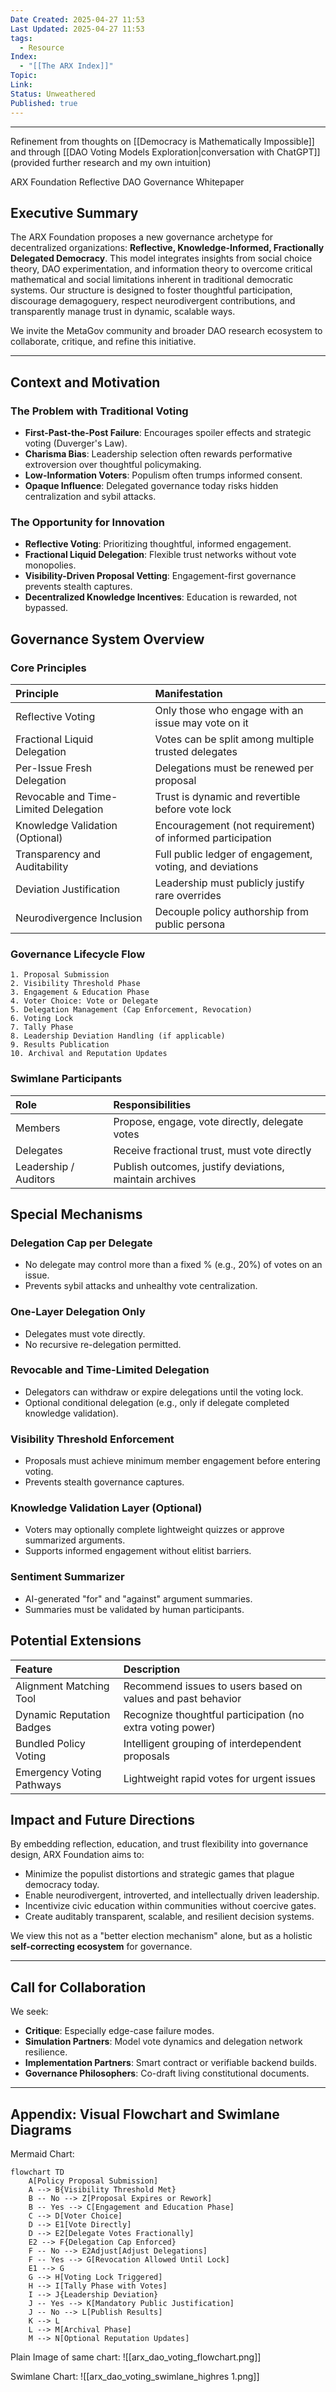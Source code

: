 ```yaml
---
Date Created: 2025-04-27 11:53
Last Updated: 2025-04-27 11:53
tags:
  - Resource
Index:
  - "[[The ARX Index]]"
Topic: 
Link: 
Status: Unweathered
Published: true
---
```

---

Refinement from thoughts on [[Democracy is Mathematically Impossible]] and through [[DAO Voting Models Exploration|conversation with ChatGPT]] (provided further research and my own intuition)


ARX Foundation Reflective DAO Governance Whitepaper

## Executive Summary

The ARX Foundation proposes a new governance archetype for decentralized organizations: **Reflective, Knowledge-Informed, Fractionally Delegated Democracy**. This model integrates insights from social choice theory, DAO experimentation, and information theory to overcome critical mathematical and social limitations inherent in traditional democratic systems. Our structure is designed to foster thoughtful participation, discourage demagoguery, respect neurodivergent contributions, and transparently manage trust in dynamic, scalable ways.

We invite the MetaGov community and broader DAO research ecosystem to collaborate, critique, and refine this initiative.

---

## Context and Motivation

### The Problem with Traditional Voting

- **First-Past-the-Post Failure**: Encourages spoiler effects and strategic voting (Duverger's Law).
- **Charisma Bias**: Leadership selection often rewards performative extroversion over thoughtful policymaking.
- **Low-Information Voters**: Populism often trumps informed consent.
- **Opaque Influence**: Delegated governance today risks hidden centralization and sybil attacks.

### The Opportunity for Innovation

- **Reflective Voting**: Prioritizing thoughtful, informed engagement.
- **Fractional Liquid Delegation**: Flexible trust networks without vote monopolies.
- **Visibility-Driven Proposal Vetting**: Engagement-first governance prevents stealth captures.
- **Decentralized Knowledge Incentives**: Education is rewarded, not bypassed.

## Governance System Overview

### Core Principles

|Principle|Manifestation|
|:--|:--|
|Reflective Voting|Only those who engage with an issue may vote on it|
|Fractional Liquid Delegation|Votes can be split among multiple trusted delegates|
|Per-Issue Fresh Delegation|Delegations must be renewed per proposal|
|Revocable and Time-Limited Delegation|Trust is dynamic and revertible before vote lock|
|Knowledge Validation (Optional)|Encouragement (not requirement) of informed participation|
|Transparency and Auditability|Full public ledger of engagement, voting, and deviations|
|Deviation Justification|Leadership must publicly justify rare overrides|
|Neurodivergence Inclusion|Decouple policy authorship from public persona|

### Governance Lifecycle Flow

```plaintext
1. Proposal Submission
2. Visibility Threshold Phase
3. Engagement & Education Phase
4. Voter Choice: Vote or Delegate
5. Delegation Management (Cap Enforcement, Revocation)
6. Voting Lock
7. Tally Phase
8. Leadership Deviation Handling (if applicable)
9. Results Publication
10. Archival and Reputation Updates
```

### Swimlane Participants

|Role|Responsibilities|
|:--|:--|
|Members|Propose, engage, vote directly, delegate votes|
|Delegates|Receive fractional trust, must vote directly|
|Leadership / Auditors|Publish outcomes, justify deviations, maintain archives|

## Special Mechanisms

### Delegation Cap per Delegate

- No delegate may control more than a fixed % (e.g., 20%) of votes on an issue.
- Prevents sybil attacks and unhealthy vote centralization.

### One-Layer Delegation Only

- Delegates must vote directly.
- No recursive re-delegation permitted.

### Revocable and Time-Limited Delegation

- Delegators can withdraw or expire delegations until the voting lock.
- Optional conditional delegation (e.g., only if delegate completed knowledge validation).

### Visibility Threshold Enforcement

- Proposals must achieve minimum member engagement before entering voting.
- Prevents stealth governance captures.

### Knowledge Validation Layer (Optional)

- Voters may optionally complete lightweight quizzes or approve summarized arguments.
- Supports informed engagement without elitist barriers.

### Sentiment Summarizer

- AI-generated "for" and "against" argument summaries.
- Summaries must be validated by human participants.

## Potential Extensions

|Feature|Description|
|:--|:--|
|Alignment Matching Tool|Recommend issues to users based on values and past behavior|
|Dynamic Reputation Badges|Recognize thoughtful participation (no extra voting power)|
|Bundled Policy Voting|Intelligent grouping of interdependent proposals|
|Emergency Voting Pathways|Lightweight rapid votes for urgent issues|

## Impact and Future Directions

By embedding reflection, education, and trust flexibility into governance design, ARX Foundation aims to:

- Minimize the populist distortions and strategic games that plague democracy today.
- Enable neurodivergent, introverted, and intellectually driven leadership.
- Incentivize civic education within communities without coercive gates.
- Create auditably transparent, scalable, and resilient decision systems.

We view this not as a "better election mechanism" alone, but as a holistic **self-correcting ecosystem** for governance.

---

## Call for Collaboration

We seek:

- **Critique**: Especially edge-case failure modes.
- **Simulation Partners**: Model vote dynamics and delegation network resilience.
- **Implementation Partners**: Smart contract or verifiable backend builds.
- **Governance Philosophers**: Co-draft living constitutional documents.

---

## Appendix: Visual Flowchart and Swimlane Diagrams

Mermaid Chart:

```mermaid
flowchart TD
    A[Policy Proposal Submission]
    A --> B{Visibility Threshold Met}
    B -- No --> Z[Proposal Expires or Rework]
    B -- Yes --> C[Engagement and Education Phase]
    C --> D[Voter Choice]
    D --> E1[Vote Directly]
    D --> E2[Delegate Votes Fractionally]
    E2 --> F{Delegation Cap Enforced}
    F -- No --> E2Adjust[Adjust Delegations]
    F -- Yes --> G[Revocation Allowed Until Lock]
    E1 --> G
    G --> H[Voting Lock Triggered]
    H --> I[Tally Phase with Votes]
    I --> J{Leadership Deviation}
    J -- Yes --> K[Mandatory Public Justification]
    J -- No --> L[Publish Results]
    K --> L
    L --> M[Archival Phase]
    M --> N[Optional Reputation Updates]
```

Plain Image of same chart:
![[arx_dao_voting_flowchart.png]]

Swimlane Chart:
![[arx_dao_voting_swimlane_highres 1.png]]